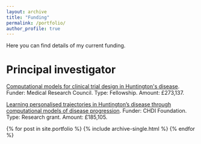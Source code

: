 ```yaml
---
layout: archive
title: "Funding"
permalink: /portfolio/
author_profile: true
---
```


Here you can find details of my current funding.

Principal investigator
===

[Computational models for clinical trial design in Huntington's disease](https://gtr.ukri.org/projects?ref=MR%2FT027770%2F1).
Funder: Medical Research Council.
Type: Fellowship.
Amount: £273,137.

[Learning personalised trajectories in Huntington’s disease through computational models of disease progression]().
Funder: CHDI Foundation.
Type: Research grant.
Amount: £185,105.

<!-- Co-investigator
===
-->


<!-- {% include base_path %}  -->


{% for post in site.portfolio %}
  {% include archive-single.html %}
{% endfor %}

